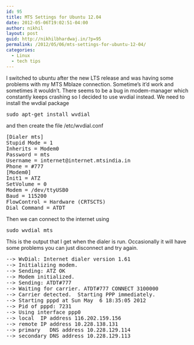 ```yaml
---
id: 95
title: MTS Settings for Ubuntu 12.04
date: 2012-05-06T19:02:51-04:00
author: nikhil
layout: post
guid: http://nikhilbhardwaj.in/?p=95
permalink: /2012/05/06/mts-settings-for-ubuntu-12-04/
categories:
  - Linux
  - tech tips
---
```

I switched to ubuntu after the new LTS release and was having some problems with my MTS Mblaze connection. Sometime&#8217;s it&#8217;d work and sometimes it wouldn&#8217;t. There seems to be a bug in modem-manager which constantly keeps crashing so I decided to use wvdial instead. We need to install the wvdial package

<pre>sudo apt-get install wvdial</pre>

and then create the file /etc/wvdial.conf

<pre>[Dialer mts]
Stupid Mode = 1
Inherits = Modem0
Password = mts
Username = internet@internet.mtsindia.in
Phone = #777
[Modem0]
Init1 = ATZ
SetVolume = 0
Modem = /dev/ttyUSB0
Baud = 115200
FlowControl = Hardware (CRTSCTS)
Dial Command = ATDT </pre>

Then we can connect to the internet using

<pre>sudo wvdial mts</pre>

This is the output that I get when the dialer is run. Occasionally it will have some problems you can just disconnect and try again.

<pre>--> WvDial: Internet dialer version 1.61
--> Initializing modem.
--> Sending: ATZ OK
--> Modem initialized.
--> Sending: ATDT#777
--> Waiting for carrier. ATDT#777 CONNECT 3100000
--> Carrier detected.  Starting PPP immediately.
--> Starting pppd at Sun May  6 18:35:05 2012
--> Pid of pppd: 7231
--> Using interface ppp0
--> local  IP address 116.202.159.156
--> remote IP address 10.228.138.131
--> primary   DNS address 10.228.129.114
--> secondary DNS address 10.228.129.113 </pre>
